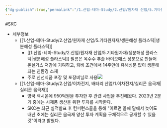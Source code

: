 ```yaml
---
{"dg-publish":true,"permalink":"/1.산업-테마-Study/2.산업/원자재 산업/5.기타원자재/종목/SKC/","created":"2024-11-20T21:02:28.972+09:00","updated":"2025-06-26T15:41:48.755+09:00"}
---
```


#SKC


- 세부정보
	- [[1.산업-테마-Study/2.산업/원자재 산업/5.기타원자재/생분해성 플라스틱\|생분해성 플라스틱]]
		- [[1.산업-테마-Study/2.산업/원자재 산업/5.기타원자재/생분해성 플라스틱\|생분해성 플라스틱]] 필름은 옥수수 추출 바이오매스 성분으로 만들어 온실가스 저감에 기여하고, 퇴비 조건에서 14주만에 유해성분 없이 생분해 되는 친환경 소재
		- 주로 신선식품 포장 및 포장비닐로 사용![](https://i.imgur.com/i6J8x8V.png)
	- [[1.산업-테마-Study/2.산업/이차전지, 배터리 산업/1.이차전지/실리콘 음극재\|실리콘 음극재]]
		- 영국 넥시온에 950억원을 투자한 후 관련 사업을 추진해왔다. 2023년 2분기 중에는 시제품 생산을 위한 투자를 시작한다. 
		- SKC는 최근 실적발표 후 컨퍼런스콜을 통해 "이르면 올해 말에서 늦어도 내년 초에는 실리콘 음극재 양산 투자 계획을 구체적으로 공개할 수 있을 것"이라고 밝혔다.
